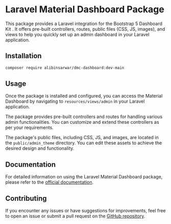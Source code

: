 # Laravel Material Dashboard Package

This package provides a Laravel integration for the Bootstrap 5 Dashboard Kit . It offers pre-built controllers, routes, public files (CSS, JS, images), and views to help you quickly set up an admin dashboard in your Laravel application.

## Installation

```bash
composer require alibinsarwar/dmc-dashboard:dev-main

```
## Usage

Once the package is installed and configured, you can access the Material Dashboard by navigating to `resources/views/admin` in your Laravel application.

The package provides pre-built controllers and routes for handling various admin functionalities. You can customize and extend these controllers as per your requirements.

The package's public files, including CSS, JS, and images, are located in the `public/admin_theme` directory. You can edit these assets to achieve the desired design and functionality.

## Documentation

For detailed information on using the Laravel Material Dashboard package, please refer to the [official documentation](https://dashboardkit.gumroad.com/l/dashboardkit-free-flask?layout=profile).


## Contributing

If you encounter any issues or have suggestions for improvements, feel free to open an issue or submit a pull request on the [GitHub repository](https://github.com/alibinsarwar/dmc-dashboard.git).

